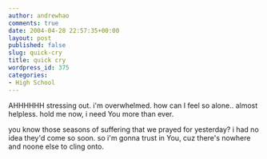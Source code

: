 ```yaml
---
author: andrewhao
comments: true
date: 2004-04-28 22:57:35+00:00
layout: post
published: false
slug: quick-cry
title: quick cry
wordpress_id: 375
categories:
- High School
---
```


AHHHHHH stressing out. i'm overwhelmed.
how can I feel so alone.. almost helpless.
hold me now, i need You more than ever.

you know those seasons of suffering that we prayed for yesterday? i had no idea they'd come so soon. so i'm gonna trust in You, cuz there's nowhere and noone else to cling onto.
